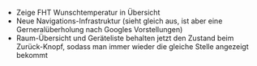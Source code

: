 * Zeige FHT Wunschtemperatur in Übersicht
* Neue Navigations-Infrastruktur (sieht gleich aus, ist aber eine Gerneralüberholung nach Googles Vorstellungen)
* Raum-Übersicht und Geräteliste behalten jetzt den Zustand beim Zurück-Knopf, sodass man immer wieder die gleiche Stelle angezeigt bekommt